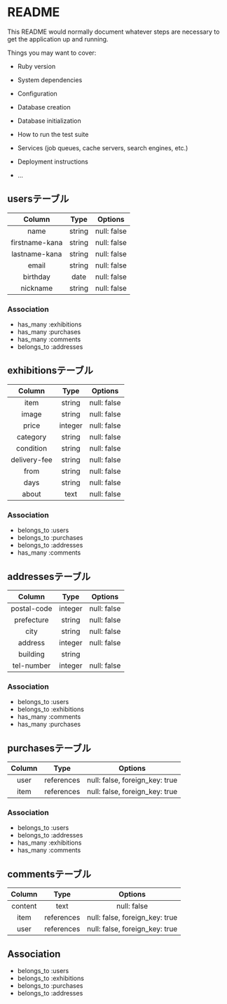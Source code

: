 # README

This README would normally document whatever steps are necessary to get the
application up and running.

Things you may want to cover:

* Ruby version

* System dependencies

* Configuration

* Database creation

* Database initialization

* How to run the test suite

* Services (job queues, cache servers, search engines, etc.)

* Deployment instructions

* ...

## usersテーブル
|Column|Type|Options|
|:---:|:---:|:---:|
|name|string|null: false|
|firstname-kana|string|null: false|
|lastname-kana|string|null: false|
|email|string|null: false|
|birthday|date|null: false|
|nickname|string|null: false|
### Association
- has_many :exhibitions
- has_many :purchases
- has_many :comments
- belongs_to :addresses


## exhibitionsテーブル
|Column|Type|Options|
|:---:|:---:|:---:|
|item|string|null: false|
|image|string|null: false|
|price|integer|null: false|
|category|string|null: false|
|condition|string|null: false|
|delivery-fee|string|null: false|
|from|string|null: false|
|days|string|null: false| 
|about|text|null: false|
### Association
- belongs_to :users
- belongs_to :purchases
- belongs_to :addresses
- has_many :comments


## addressesテーブル
|Column|Type|Options|
|:---:|:---:|:---:|
|postal-code|integer|null: false| 
|prefecture|string|null: false|
|city|string|null: false|
|address|integer|null: false|
|building|string||
|tel-number|integer|null: false|
### Association
- belongs_to :users
- belongs_to :exhibitions
- has_many :comments
- has_many :purchases



## purchasesテーブル
|Column|Type|Options|
|:---:|:---:|:---:|
|user|references|null: false, foreign_key: true|
|item|references|null: false, foreign_key: true|
### Association
- belongs_to :users
- belongs_to :addresses
- has_many :exhibitions
- has_many :comments


## commentsテーブル
|Column|Type|Options|
|:---:|:---:|:---:|
|content|text|null: false|
|item|references|null: false, foreign_key: true|
|user|references|null: false, foreign_key: true| 
## Association
- belongs_to :users
- belongs_to :exhibitions
- belongs_to :purchases
- belongs_to :addresses
